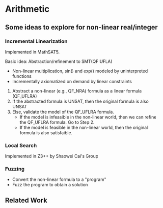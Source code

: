 # Arithmetic

## Some ideas to explore for non-linear real/integer

### Incremental Linearization

Implemented in MathSAT5.

Basic idea: Abstraction/refinement to SMT(QF UFLA)

- Non-linear multiplication, sin() and exp() modeled by uninterpreted functions
- Incrementally axiomatized on demand by linear constraints

1. Abstract a non-linear (e.g., QF_NRA) formula as a linear formula (QF_UFLRA)
2. If the abstracted formula is UNSAT, then the original formula is also UNSAT
3. Else, validate the model of the QF_UFLRA formula.
    + If the model is infeasible in the non-linear world, then
      we can refine the QF_UFLRA formula. Go to Step 2.
    + If the model is feasible in the non-linear world, then
      the original formula is also satisfaible.

### Local Search

Implemented in Z3++ by Shaowei Cai's Group

### Fuzzing

- Convert the non-linear formula to a "program"
- Fuzz the program to obtain a solution

## Related Work